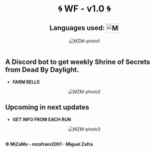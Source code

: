 <h1 align="center">🌀 WF - v1.0 🌀</h1>
<div align="center">
 <h2>Languages used: 
   <img align="center" alt="MZM-Python" height="30" width="40" src="https://cdn.jsdelivr.net/gh/devicons/devicon/icons/python/python-plain.svg"></h2>
</div>
  <div align="center">
    <img alt="MZM-photo1" style="border-radius:50px;" src="https://i.imgur.com/Daqa7Ll.png">
  </div>
<br>
<div>
  <h2>A Discord bot to get weekly Shrine of Secrets from Dead By Daylight.</h2>
  <ul>
    <b><li>FARM BELLS</li></b>
  </ul>
</div>
  <div align="center">
    <img alt="MZM-photo2" style="border-radius:50px;" src="https://i.imgur.com/Jjas6TC.png">
  </div>
  <div>
  <h2>Upcoming in next updates</h2>
  <ul>
    <b><li>GET INFO FROM EACH RUN</li></b>
  </ul>
</div>
  
  <div>
  <div align="center">
    <img alt="MZM-photo3" style="border-radius:50px;" src="https://i.imgur.com/A0kANO2.png">
  </div>
  <br>
       <b><p>© MiZaMo - mzafram2001 - Miguel Zafra</p></b>
  </div>

